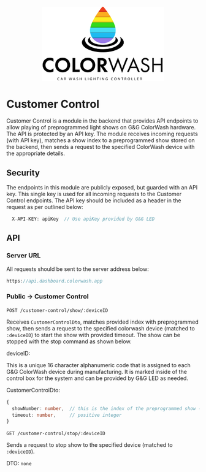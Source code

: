 <p align="center">
  <img src="/color-wash-logo-vertical.png" width="320" alt="Colorwash Logo" />
</p>

# Customer Control

Customer Control is a module in the backend that provides API endpoints to allow playing of preprogrammed light shows on G&G ColorWash hardware. The API is protected by an API key. The module receives incoming requests (with API key), matches a show index to a preprogrammed show stored on the backend, then sends a request to the specified ColorWash device with the appropriate details. 

## Security

The endpoints in this module are publicly exposed, but guarded with an API key. This single key is used for all incoming requests to the Customer Control endpoints. The API key should be included as a header in the request as per outlined below:
```ts
  X-API-KEY: apiKey  // Use apiKey provided by G&G LED
```

## API

### Server URL

All requests should be sent to the server address below:
```ts
https://api.dashboard.colorwash.app
```

### Public -> Customer Control
`POST /customer-control/show/:deviceID`

Receives `CustomerControlDto`, matches provided index with preprogrammed show, then sends a request to the specified colorwash device (matched to `:deviceID`) to start the show with provided timeout. The show can be stopped with the stop command as shown below. 

deviceID:

This is a unique 16 character alphanumeric code that is assigned to each G&G ColorWash device during manufacturing. It is marked inside of the control box for the system and can be provided by G&G LED as needed. 

CustomerControlDto:
```ts
{
  showNumber: number,  // this is the index of the preprogrammed show - Consult G&G for a show number set configured for your system.
  timeout: number,     // positive integer
}
```

`GET /customer-control/stop/:deviceID`

Sends a request to stop show to the specified device (matched to `:deviceID`). 

DTO: `none`
